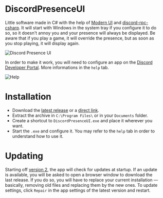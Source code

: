 # DiscordPresenceUI

Little software made in C# with the help of [Modern UI](https://github.com/firstfloorsoftware/mui) and [discord-rpc-csharp](https://github.com/Lachee/discord-rpc-csharp). It will start with Windows in the system tray if you configure it to do so, so it doesn't annoy you and your presence will always be displayed.
Be aware that if you play a game, it will override the presence, but as soon as you stop playing, it will display again.

![Discord Presence UI](https://i.imgur.com/rLkOMLX.png)

In order to make it work, you will need to configure an app on the [Discord Developer Portal](https://discordapp.com/developers/applications/). More informations in the `help` tab.

![Help](https://i.imgur.com/YsFbnTo.png)

# Installation

- Download the [latest release](https://github.com/hawezo/DiscordPresenceUI/releases/latest) or a [direct link](http://hawezo.legtux.org/dev/dpui/DiscordPresenceUI.zip).
- Extract the archive in `C:\Program Files\` or in your `Documents` folder.
- Create a shortcut to `DiscordPresenceUI.exe` and place it wherever you want.
- Start the `.exe` and configure it. You may refer to the `help` tab in order to understand how to use it.

# Updating

Starting off [version 2](https://github.com/hawezo/DiscordPresenceUI/tree/2.0/), the app will check for updates at startup. If an update is available, you will be asked to open a browser window to download the last release. If you do so, you will have to replace your current installation — basically, removing old files and replacing them by the new ones.
To update settings, click `Repair` in the app settings of the latest version and restart.
